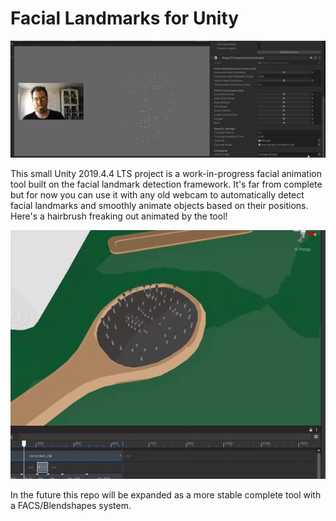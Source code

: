 # Facial Landmarks for Unity

![header](README/semifi.gif)

This small Unity 2019.4.4 LTS project is a work-in-progress facial animation tool built on the facial landmark detection framework. It's far from complete but for now you can use it with any old webcam to automatically detect facial landmarks and smoothly animate objects based on their positions. Here's a hairbrush freaking out animated by the tool!

![brush](README/brush.gif)

In the future this repo will be expanded as a more stable complete tool with a FACS/Blendshapes system.

